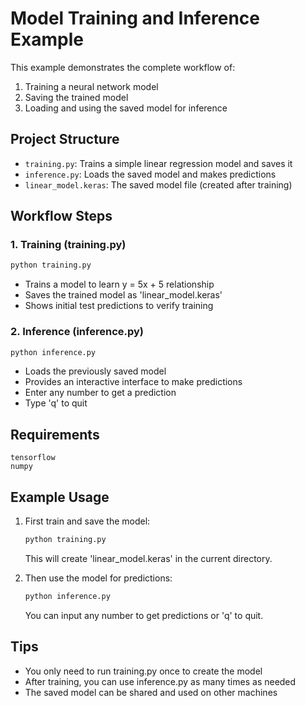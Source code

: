 # Model Training and Inference Example

This example demonstrates the complete workflow of:
1. Training a neural network model
2. Saving the trained model
3. Loading and using the saved model for inference

## Project Structure

- `training.py`: Trains a simple linear regression model and saves it
- `inference.py`: Loads the saved model and makes predictions
- `linear_model.keras`: The saved model file (created after training)

## Workflow Steps

### 1. Training (training.py)
```bash
python training.py
```
- Trains a model to learn y = 5x + 5 relationship
- Saves the trained model as 'linear_model.keras'
- Shows initial test predictions to verify training

### 2. Inference (inference.py)
```bash
python inference.py
```
- Loads the previously saved model
- Provides an interactive interface to make predictions
- Enter any number to get a prediction
- Type 'q' to quit

## Requirements
```
tensorflow
numpy
```

## Example Usage

1. First train and save the model:
   ```bash
   python training.py
   ```
   This will create 'linear_model.keras' in the current directory.

2. Then use the model for predictions:
   ```bash
   python inference.py
   ```
   You can input any number to get predictions or 'q' to quit.

## Tips
- You only need to run training.py once to create the model
- After training, you can use inference.py as many times as needed
- The saved model can be shared and used on other machines